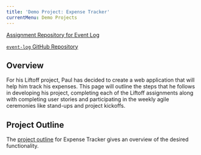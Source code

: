 ```yaml
---
title: 'Demo Project: Expense Tracker'
currentMenu: Demo Projects
---
```


[Assignment Repository for Event Log](https://github.com/pdmxdd/liftoff-assignments)

[`event-log` GitHub Repository](https://github.com/pdmxdd/expense_tracker)

## Overview

For his Liftoff project, Paul has decided to create a web application that will help him track his expenses. This page will outline the steps that he follows in developing his project, completing each of the Liftoff assignments along with completing user stories and participating in the weekly agile ceremonies like stand-ups and project kickoffs.

## Project Outline

The [project outline](https://github.com/pdmxdd/liftoff-assignments/tree/master/P2-Project_Outline) for Expense Tracker gives an overview of the desired functionality.